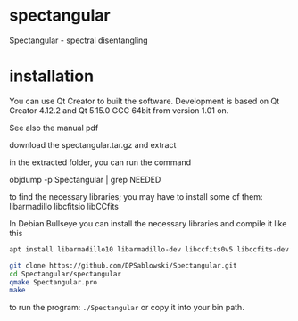 # spectangular
Spectangular - spectral disentangling

# installation

You can use Qt Creator to built the software. Development is based on Qt Creator 4.12.2 and Qt 5.15.0 GCC 64bit from version 1.01 on.

See also the manual pdf

download the spectangular.tar.gz and extract

in the extracted folder, you can run the command

objdump -p Spectangular | grep NEEDED

to find the necessary libraries; you may have to install some of them:
libarmadillo
libcfitsio
libCCfits

In Debian Bullseye you can install the necessary libraries and compile it like this

```bash
apt install libarmadillo10 libarmadillo-dev libccfits0v5 libccfits-dev qtbase5-dev qtmultimedia5-dev

git clone https://github.com/DPSablowski/Spectangular.git
cd Spectangular/spectangular
qmake Spectangular.pro
make
```

to run the program: ```./Spectangular``` or copy it into your bin path.
